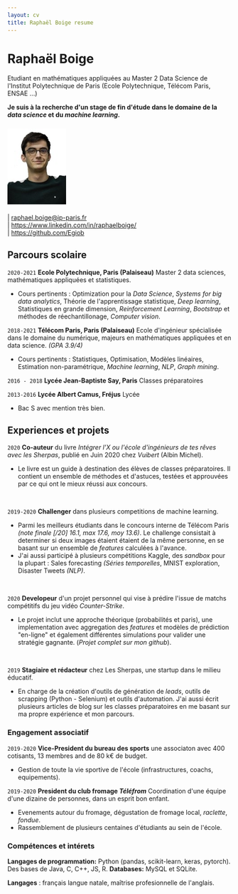 ```yaml
---
layout: cv
title: Raphaël Boige resume
---
```


# Raphaël Boige


Etudiant en mathématiques appliquées au Master 2 Data Science de l'Institut Polytechnique de Paris (Ecole Polytechnique, Télécom Paris, ENSAE ...)

**Je suis à la recherche d'un stage de fin d'étude dans le domaine de la *data science* et du *machine learning*.**

### ![](photo_id.jpg)

<div id="webaddress">
| <a href="mailto:raphael.boige@ip-paris.fr">raphael.boige@ip-paris.fr</a>
<br>
| <a href="https://www.linkedin.com/in/raphaelboige/">https://www.linkedin.com/in/raphaelboige/</a> <br>| <a href="https://github.com/Egiob">https://github.com/Egiob</a>
</div>

## Parcours scolaire

`2020-2021`
__Ecole Polytechnique, Paris (Palaiseau)__  Master 2 data sciences, mathématiques appliquées et statistiques.

 - Cours pertinents : Optimization pour la *Data Science*, *Systems for big data analytics*, Théorie de l'apprentissage statistique, *Deep learning*, Statistiques en grande dimension, *Reinforcement Learning*, *Bootstrap* et méthodes de réechantillonage, *Computer vision*.

`2018-2021`
__Télécom Paris, Paris (Palaiseau)__ Ecole d'ingénieur spécialisée dans le domaine du numérique, majeurs en mathématiques appliquées et en data science. *(GPA 3.9/4)*

 - Cours pertinents : Statistiques, Optimisation, Modèles linéaires, Estimation non-paramétrique, *Machine learning*, *NLP*, *Graph mining*.


`2016 - 2018`
__Lycée Jean-Baptiste Say, Paris__ Classes préparatoires


`2013-2016`
__Lycée Albert Camus, Fréjus__ Lycée
 - Bac S avec mention très bien.

## Experiences et projets

`2020`
__Co-auteur__ du livre *Intégrer l'X ou l'école d'ingénieurs de tes rêves avec les Sherpas*, publié en Juin 2020 chez *Vuibert* (Albin Michel).
- Le livre est un guide à destination des élèves de classes préparatoires. Il contient un ensemble de méthodes et d'astuces, testées et approuvées par ce qui ont le mieux réussi aux concours.
<br>

`2019-2020`
__Challenger__ dans plusieurs competitions de machine learning.
- Parmi les meilleurs étudiants dans le concours interne de Télécom Paris *(note finale [/20] 16.1, max 17.6, moy 13.6)*. Le challenge consistait à determiner si deux images étaient étaient de la même personne, en se basant sur un ensemble de *features* calculées à l'avance.
- J'ai aussi participé à plusieurs compétitions Kaggle, des *sandbox* pour la plupart : Sales forecasting *(Séries temporelles*, MNIST exploration, Disaster Tweets *(NLP)*.
<br>

`2020`
__Developeur__ d'un projet personnel qui vise à prédire l'issue de matchs compétitifs du jeu vidéo *Counter-Strike*.
- Le projet inclut une approche théorique (probabilités et paris), une implementation avec aggregation des *features* et modèles de prédiction "en-ligne" et également différentes simulations pour valider une stratégie gagnante. (*Projet complet sur mon github*).
<br>

`2019`
__Stagiaire et rédacteur__ chez Les Sherpas, une startup dans le milieu éducatif.
- En charge de la création d'outils de génération de *leads*, outils de scrapping (Python - Selenium) et outils d'automation. J'ai aussi écrit plusieurs articles de blog sur les classes préparatoires en me basant sur ma propre expérience et mon parcours.

### Engagement associatif

`2019-2020`
__Vice-President du bureau des sports__ une associaton avec 400 cotisants, 13 membres and de 80 k€ de budget.
- Gestion de toute la vie sportive de l'école (infrastructures, coachs, equipements).

`2019-2020`
__President du club fromage *Téléfrom*__ Coordination d'une équipe d'une dizaine de personnes, dans un esprit bon enfant.
- Evenements autour du fromage, dégustation de fromage local, *raclette*, *fondue*.
- Rassemblement de plusieurs centaines d'étudiants au sein de l'école.



### Compétences et intérets

__Langages de programmation:__ Python (pandas, scikit-learn, keras, pytorch). Des bases de Java, C, C++, JS, R.
__Databases:__ MySQL et SQLite.

__Langages__ : français langue natale, maîtrise profesionnelle de l'anglais.
